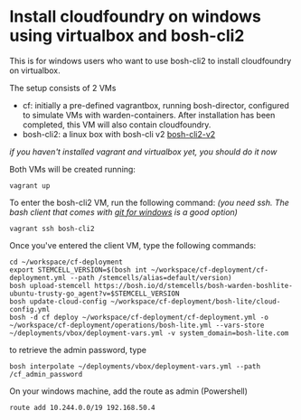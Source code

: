 # Install cloudfoundry on windows using virtualbox and bosh-cli2

This is for windows users who want to use bosh-cli2 to install cloudfoundry on virtualbox. 


The setup consists of 2 VMs
- cf: initially a pre-defined vagrantbox, running bosh-director, configured to simulate VMs with warden-containers. After installation has been completed, this VM will also contain cloudfoundry.  
- bosh-cli2: a linux box with bosh-cli v2 [bosh-cli2-v2](https://bosh.io/docs/cli-v2)

*if you haven't installed vagrant and virtualbox yet, you should do it now*

Both VMs will be created running:
```
vagrant up
```
To enter the bosh-cli2 VM, run the following command: 
*(you need ssh. The bash client that comes with [git for windows](https://git-scm.com/download/win) is a good option)*

```
vagrant ssh bosh-cli2
```
Once you've entered the client VM, type the following commands:
```
cd ~/workspace/cf-deployment
export STEMCELL_VERSION=$(bosh int ~/workspace/cf-deployment/cf-deployment.yml --path /stemcells/alias=default/version)
bosh upload-stemcell https://bosh.io/d/stemcells/bosh-warden-boshlite-ubuntu-trusty-go_agent?v=$STEMCELL_VERSION
bosh update-cloud-config ~/workspace/cf-deployment/bosh-lite/cloud-config.yml
bosh -d cf deploy ~/workspace/cf-deployment/cf-deployment.yml -o ~/workspace/cf-deployment/operations/bosh-lite.yml --vars-store ~/deployments/vbox/deployment-vars.yml -v system_domain=bosh-lite.com
```
to retrieve the admin password, type
```
bosh interpolate ~/deployments/vbox/deployment-vars.yml --path /cf_admin_password
```
On your windows machine, add the route as admin (Powershell)
```
route add 10.244.0.0/19 192.168.50.4
```
